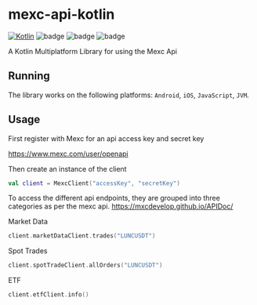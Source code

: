 # mexc-api-kotlin

[![Kotlin](https://img.shields.io/badge/kotlin-1.7.10-blue.svg)](http://kotlinlang.org)
![badge][badge-android]
![badge][badge-jvm]
![badge][badge-native]

[//]: # (![badge][badge-js])

A Kotlin Multiplatform Library for using the Mexc Api

## Running
The library works on the following platforms: `Android`, `iOS`, `JavaScript`, `JVM`.

## Usage

First register with Mexc for an api access key and secret key

https://www.mexc.com/user/openapi

Then create an instance of the client

```kotlin
val client = MexcClient("accessKey", "secretKey")
```

To access the different api endpoints, they are grouped into three categories as per the mexc api.
https://mxcdevelop.github.io/APIDoc/

Market Data
```kotlin
client.marketDataClient.trades("LUNCUSDT")
```

Spot Trades
```kotlin
client.spotTradeClient.allOrders("LUNCUSDT")
```

ETF
```kotlin
client.etfClient.info()
```


[badge-jvm]: http://img.shields.io/badge/platform-jvm-brightgreen.svg?style=flat
[badge-android]: http://img.shields.io/badge/platform-android-brightgreen.svg?style=flat
[badge-native]: http://img.shields.io/badge/platform-native-lightgrey.svg?style=flat

[//]: # ([badge-js]: http://img.shields.io/badge/platform-js-yellow.svg?style=flat)

